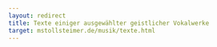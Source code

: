 ```yaml
---
layout: redirect
title: Texte einiger ausgewählter geistlicher Vokalwerke
target: mstollsteimer.de/musik/texte.html
---
```

